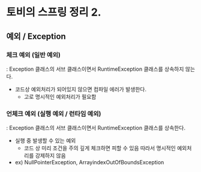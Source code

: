 # 토비의 스프링 정리 2.
## 예외 / Exception
### 체크 예외 (일반 예외)
  : Exception 클래스의 서브 클래스이면서 RuntimeException 클래스를 상속하지 않는다.
- 코드상 예외처리가 되어있지 않으면 컴파일 에러가 발생한다.
    - 고로 명시적인 예외처리가 필요함
    
### 언체크 예외 (실행 예외 / 런타임 예외)
  : Exception 클래스의 서브 클래스이면서 RuntimeException 클래스를 상속한다.
- 실행 중 발생할 수 있는 예외
  - 코드 상 미리 조건을 주의 깊게 체크하면 피할 수 있음 따라서 명시적인 예외처리를 강제하지 않음  
- ex) NullPointerException, ArrayindexOutOfBoundsException 

